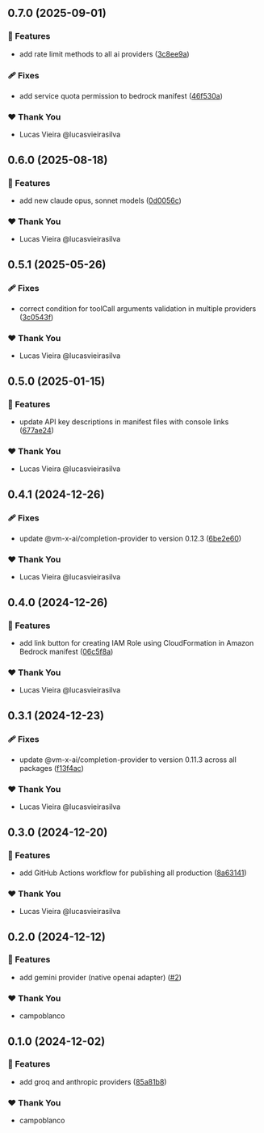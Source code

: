 ## 0.7.0 (2025-09-01)

### 🚀 Features

- add rate limit methods to all ai providers ([3c8ee9a](https://github.com/vm-x-ai/vm-x-ai-providers/commit/3c8ee9a))

### 🩹 Fixes

- add service quota permission to bedrock manifest ([46f530a](https://github.com/vm-x-ai/vm-x-ai-providers/commit/46f530a))

### ❤️ Thank You

- Lucas Vieira @lucasvieirasilva

## 0.6.0 (2025-08-18)

### 🚀 Features

- add new claude opus, sonnet models ([0d0056c](https://github.com/vm-x-ai/vm-x-ai-providers/commit/0d0056c))

### ❤️ Thank You

- Lucas Vieira @lucasvieirasilva

## 0.5.1 (2025-05-26)

### 🩹 Fixes

- correct condition for toolCall arguments validation in multiple providers ([3c0543f](https://github.com/vm-x-ai/vm-x-ai-providers/commit/3c0543f))

### ❤️ Thank You

- Lucas Vieira @lucasvieirasilva

## 0.5.0 (2025-01-15)

### 🚀 Features

- update API key descriptions in manifest files with console links ([677ae24](https://github.com/vm-x-ai/vm-x-ai-providers/commit/677ae24))

### ❤️ Thank You

- Lucas Vieira @lucasvieirasilva

## 0.4.1 (2024-12-26)

### 🩹 Fixes

- update @vm-x-ai/completion-provider to version 0.12.3 ([6be2e60](https://github.com/vm-x-ai/vm-x-ai-providers/commit/6be2e60))

### ❤️ Thank You

- Lucas Vieira @lucasvieirasilva

## 0.4.0 (2024-12-26)

### 🚀 Features

- add link button for creating IAM Role using CloudFormation in Amazon Bedrock manifest ([06c5f8a](https://github.com/vm-x-ai/vm-x-ai-providers/commit/06c5f8a))

### ❤️ Thank You

- Lucas Vieira @lucasvieirasilva

## 0.3.1 (2024-12-23)

### 🩹 Fixes

- update @vm-x-ai/completion-provider to version 0.11.3 across all packages ([f13f4ac](https://github.com/vm-x-ai/vm-x-ai-providers/commit/f13f4ac))

### ❤️ Thank You

- Lucas Vieira @lucasvieirasilva

## 0.3.0 (2024-12-20)

### 🚀 Features

- add GitHub Actions workflow for publishing all production ([8a63141](https://github.com/vm-x-ai/vm-x-ai-providers/commit/8a63141))

### ❤️ Thank You

- Lucas Vieira @lucasvieirasilva

## 0.2.0 (2024-12-12)

### 🚀 Features

- add gemini provider (native openai adapter) ([#2](https://github.com/vm-x-ai/vm-x-ai-providers/pull/2))

### ❤️ Thank You

- campoblanco

## 0.1.0 (2024-12-02)

### 🚀 Features

- add groq and anthropic providers ([85a81b8](https://github.com/vm-x-ai/vm-x-ai-providers/commit/85a81b8))

### ❤️ Thank You

- campoblanco
